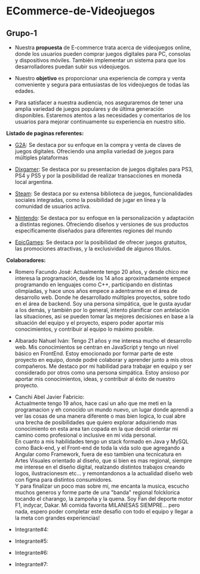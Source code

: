 # ECommerce-de-Videojuegos

## Grupo-1

- Nuestra **propuesta** de E-commerce trata acerca de videojuegos online, donde los usuarios pueden comprar juegos digitales para PC, consolas y dispositivos móviles. También implementar un sistema para que los desarrolladores puedan subir sus videojuegos.

- Nuestro **objetivo** es proporcionar una experiencia de compra y venta conveniente y segura para entusiastas de los videojuegos de todas las edades.

- Para satisfacer a nuestra audiencia, nos aseguraremos de tener una amplia variedad de juegos populares y de última generación disponibles. Estaremos atentos a las necesidades y comentarios de los usuarios para mejorar continuamente su experiencia en nuestro sitio.

**Listado de paginas referentes:**

- [G2A](https://www.g2a.com/es/): Se destaca por su enfoque en la compra y venta de claves de juegos digitales. Ofreciendo una amplia variedad de juegos para múltiples plataformas

- [Dixgamer](https://dixgamer.com/): Se destaca por su presentacion de juegos digitales para PS3, PS4 y PS5 y por la posibilidad de realizar transacciones en moneda local argentina.

- [Steam](https://store.steampowered.com/): Se destaca por su extensa biblioteca de juegos, funcionalidades sociales integradas, como la posibilidad de jugar en línea y la comunidad de usuarios activa.

- [Nintendo](https://www.nintendo.co.uk/): Se destaca por su enfoque en la personalización y adaptación a distintas regiones. Ofreciendo diseños y versiones de sus productos específicamente diseñados para diferentes regiones del mundo

- [EpicGames](https://store.epicgames.com/es-ES/): Se destaca por la posibilidad de ofrecer juegos gratuitos, las promociones atractivas, y la exclusividad de algunos títulos.

**Colaboradores:**

- Romero Facundo José:
  Actualmente tengo 20 años, y desde chico me interesa la programación, desde los 14 años aproximadamente empecé programando en lenguajes como C++, participando en distintas olimpiadas, y hace unos años empece a adentrarme en el área de desarrollo web. Donde he desarrollado múltiples proyectos, sobre todo en el área de backend. Soy una persona simpática, que le gusta ayudar a los demás, y también por lo general, intento planificar con antelación las situaciones, asi se pueden tomar las mejores decisiones en base a la situación del equipo y el proyecto, espero poder aportar mis conocimientos, y contribuir al equipo lo máximo posible.

- Albarado Nahuel Iván:
  Tengo 21 años y me interesa mucho el desarrollo web. Mis conocimientos se centran en JavaScript y tengo un nivel básico en FrontEnd. Estoy emocionado por formar parte de este proyecto en equipo, donde podré colaborar y aprender junto a mis otros compañeros. Me destaco por mi habilidad para trabajar en equipo y ser considerado por otros como una persona simpática. Estoy ansioso por aportar mis conocimientos, ideas, y contribuir al éxito de nuestro proyecto.

- Canchi Abel Javier Fabricio:  
  Actualmente tengo 19 años, hace casi un año que me meti en la programacion y eh conocido un mundo nuevo, un lugar donde aprendi a ver las cosas de una manera diferente o mas bien logica, lo cual abre una brecha de posibilidades que quiero explorar adquiriendo mas conocimiento en esta area tan copada en la que decidi orientar mi camino como profesional o inclusive en mi vida personal.   
    En cuanto a mis habilidades tengo un stack formado en Java y MySQL como Back-end, y el Front-end de toda la vida solo que agregando a Angular como Framework, fuera de eso tambien una tecnicatura en Artes Visuales orientado al diseño, que si bien es mas regional, siempre me interese en el diseño digital, realzando distintos trabajos creando logos, ilustracionesm etc... y remontandonos a la actualidad diseño web con figma para distintos consumidores.   
    Y para finalizar un poco mas sobre mi, me encanta la musica, escucho muchos generos y forme parte de una "banda" regional folcklorica tocando el charango, la zampoña y la quena. Soy Fan del deporte motor F1, indycar, Dakar. Mi comida favorita MILANESAS SIEMPRE... pero nada, espero poder completar este desafio con todo el equipo y llegar a la meta con grandes experiencias!

- Integrante#4:
- Integrante#5:
- Integrante#6:
- Integrante#7:
